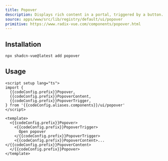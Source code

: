 ```yaml
---
title: Popover
description: Displays rich content in a portal, triggered by a button.
source: apps/www/src/lib/registry/default/ui/popover 
primitive: https://www.radix-vue.com/components/popover.html
---
```


<script setup>
import { useConfigStore } from '@/stores/config'

const { codeConfig } = useConfigStore()
</script>



<ComponentPreview name="PopoverDemo" /> 

## Installation


```bash
npx shadcn-vue@latest add popover
```

## Usage

```vue-vue
<script setup lang="ts">
import {
  {{codeConfig.prefix}}Popover,
  {{codeConfig.prefix}}PopoverContent,
  {{codeConfig.prefix}}PopoverTrigger,
} from '{{codeConfig.aliases.components}}/ui/popover'
</script>

<template>
  <{{codeConfig.prefix}}Popover>
    <{{codeConfig.prefix}}PopoverTrigger>
      Open popover
    </{{codeConfig.prefix}}PopoverTrigger>
    <{{codeConfig.prefix}}PopoverContent>...</{{codeConfig.prefix}}PopoverContent>
  </{{codeConfig.prefix}}Popover>
</template>
```

